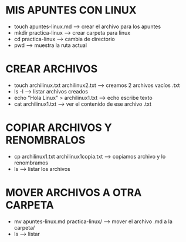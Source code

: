 # MIS APUNTES CON LINUX
- touch apuntes-linux.md  --> crear el archivo para los apuntes
- mkdir practica-linux   --> crear carpeta para linux
- cd practica-linux   --> cambia de directorio
- pwd --> muestra la ruta actual

# CREAR ARCHIVOS
- touch archilinux.txt archilinux2.txt  --> creamos 2 archivos vacíos .txt
- ls -l  --> listar archivos creados
- echo "Hola Linux" > archilinux1.txt  --> echo escribe texto
- cat archilinux1.txt  --> ver el contenido de ese archivo .txt

# COPIAR ARCHIVOS Y RENOMBRALOS
- cp archilinux1.txt archilinux1copia.txt --> copiamos archivo y lo renombramos
- ls  --> listar los archivos

# MOVER ARCHIVOS A OTRA CARPETA
- mv apuntes-linux.md practica-linux/   --> mover el archivo .md a la carpeta/
- ls  --> listar



